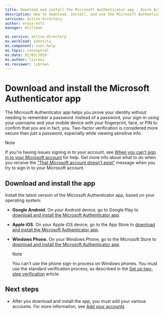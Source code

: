 ```yaml
---
title: Download and install the Microsoft Authenticator app - Azure Active Directory | Microsoft Docs
description: How to download, install, and use the Microsoft Authenticator app for two-factor verification.
services: active-directory
author: eross-msft
manager: mtillman

ms.service: active-directory
ms.workload: identity
ms.component: user-help
ms.topic: conceptual
ms.date: 01/03/2019
ms.author: lizross
ms.reviewer: librown
---
```


# Download and install the Microsoft Authenticator app
The Microsoft Authenticator app helps you prove your identity without needing to remember a password. Instead of a password, your sign-in using your username and your mobile device with your fingerprint, face, or PIN to confirm that you are in fact, you. Two-factor verification is considered more secure than just a password, especially while viewing sensitive info.

>[!NOTE]
>If you're having issues signing in to your account, see [When you can't sign in to your Microsoft account](https://support.microsoft.com/help/12429) for help.  Get more info about what to do when you receive the [“That Microsoft account doesn't exist”](https://support.microsoft.com/help/13811) message when you try to sign in to your Microsoft account.

## Download and install the app
Install the latest version of the Microsoft Authenticator app, based on your operating system:

- **Google Android.** On your Android device, go to Google Play to [download and install the Microsoft Authenticator app](https://play.google.com/store/apps/details?id=com.azure.authenticator).

- **Apple iOS.** On your Apple iOS device, go to the App Store to [download and install the Microsoft Authenticator app](https://itunes.apple.com/app/microsoft-authenticator/id983156458).

- **Windows Phone.** On your Windows Phone, go to the Microsoft Store to [download and install the Microsoft Authenticator app](https://www.microsoft.com/en-us/p/microsoft-authenticator/9nblgggzmcj6).

    >[!Note]
    >You can't use the phone sign-in process on Windows phones. You must use the standard verification process, as described in the [Set up two-step verification](multi-factor-authentication-end-user-first-time.md) article.

## Next steps

- After you download and install the app, you must add your various accounts. For more information, see [Add your accounts](microsoft-authenticator-app-add-accounts-overview.md)
